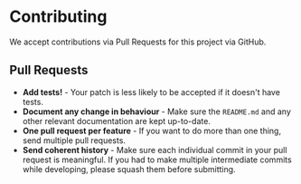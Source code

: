 # Contributing

We accept contributions via Pull Requests for this project via GitHub.

## Pull Requests

- **Add tests!** - Your patch is less likely to be accepted if it doesn't have tests.
- **Document any change in behaviour** - Make sure the `README.md` and any other relevant documentation are kept up-to-date.
- **One pull request per feature** - If you want to do more than one thing, send multiple pull requests.
- **Send coherent history** - Make sure each individual commit in your pull request is meaningful. If you had to make multiple intermediate commits while developing, please squash them before submitting.

